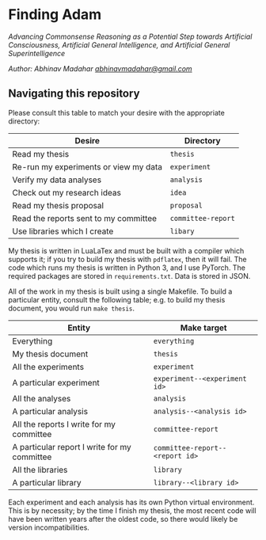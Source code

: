 # Finding Adam

_Advancing Commonsense Reasoning as a Potential Step towards Artificial Consciousness, Artificial General Intelligence, and Artificial General Superintelligence_

_Author: Abhinav Madahar <abhinavmadahar@gmail.com>_

## Navigating this repository

Please consult this table to match your desire with the appropriate directory:

| Desire                                | Directory          |
|---------------------------------------|--------------------|
| Read my thesis                        | `thesis`           |
| Re-run my experiments or view my data | `experiment`       |
| Verify my data analyses               | `analysis`         |
| Check out my research ideas           | `idea`             |
| Read my thesis proposal               | `proposal`         |
| Read the reports sent to my committee | `committee-report` |
| Use libraries which I create          | `libary`           |

My thesis is written in LuaLaTex and must be built with a compiler which supports it; if you try to build my thesis with `pdflatex`, then it will fail.
The code which runs my thesis is written in Python 3, and I use PyTorch.
The required packages are stored in `requirements.txt`.
Data is stored in JSON.

All of the work in my thesis is built using a single Makefile.
To build a particular entity, consult the following table; e.g. to build my thesis document, you would run `make thesis`.

| Entity                                       | Make target                     |
|----------------------------------------------|---------------------------------|
| Everything                                   | `everything`                    |
| My thesis document                           | `thesis`                        |
| All the experiments                          | `experiment`                    |
| A particular experiment                      | `experiment--<experiment id>`   |
| All the analyses                             | `analysis`                      |
| A particular analysis                        | `analysis--<analysis id>`       |
| All the reports I write for my committee     | `committee-report`              |
| A particular report I write for my committee | `committee-report--<report id>` |
| All the libraries                            | `library`                       |
| A particular library                         | `library--<library id>`         |

Each experiment and each analysis has its own Python virtual environment.
This is by necessity; by the time I finish my thesis, the most recent code will have been written years after the oldest code, so there would likely be version incompatibilities.
